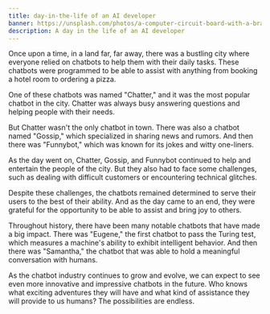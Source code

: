 ```yaml
---
title: day-in-the-life of an AI developer
banner: https://unsplash.com/photos/a-computer-circuit-board-with-a-brain-on-it-_0iV9LmPDn0
description: A day in the life of an AI developer
---
```


Once upon a time, in a land far, far away, there was a bustling city where everyone relied on chatbots to help them with their daily tasks. These chatbots were programmed to be able to assist with anything from booking a hotel room to ordering a pizza.

One of these chatbots was named "Chatter," and it was the most popular chatbot in the city. Chatter was always busy answering questions and helping people with their needs.

But Chatter wasn't the only chatbot in town. There was also a chatbot named "Gossip," which specialized in sharing news and rumors. And then there was "Funnybot," which was known for its jokes and witty one-liners.

As the day went on, Chatter, Gossip, and Funnybot continued to help and entertain the people of the city. But they also had to face some challenges, such as dealing with difficult customers or encountering technical glitches.

Despite these challenges, the chatbots remained determined to serve their users to the best of their ability. And as the day came to an end, they were grateful for the opportunity to be able to assist and bring joy to others.

Throughout history, there have been many notable chatbots that have made a big impact. There was "Eugene," the first chatbot to pass the Turing test, which measures a machine's ability to exhibit intelligent behavior. And then there was "Samantha," the chatbot that was able to hold a meaningful conversation with humans.

As the chatbot industry continues to grow and evolve, we can expect to see even more innovative and impressive chatbots in the future. Who knows what exciting adventures they will have and what kind of assistance they will provide to us humans? The possibilities are endless.

